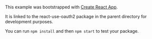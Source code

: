 This example was bootstrapped with [Create React App](https://github.com/facebook/create-react-app).

It is linked to the react-use-oauth2 package in the parent directory for development purposes.

You can run `npm install` and then `npm start` to test your package.
